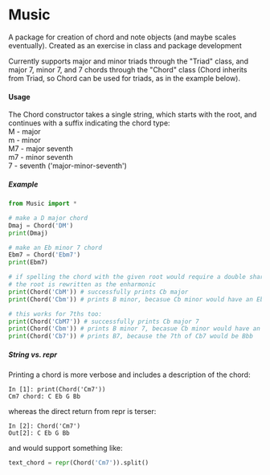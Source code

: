 # Music

A package for creation of chord and note objects (and maybe scales eventually).  Created as an exercise in class and package development

Currently supports major and minor triads through the "Triad" class, and major 7, minor 7, and 7 chords through the "Chord" class (Chord inherits from Triad, so Chord can be used for triads, as in the example below).

#### Usage
The Chord constructor takes a single string, which starts with the root, and continues with a suffix indicating the chord type:  
M - major  
m - minor  
M7 - major seventh  
m7 - minor seventh  
7 - seventh ('major-minor-seventh')  

##### Example
```python
from Music import *

# make a D major chord
Dmaj = Chord('DM')
print(Dmaj)

# make an Eb minor 7 chord
Ebm7 = Chord('Ebm7')
print(Ebm7)

# if spelling the chord with the given root would require a double sharp or double flat,
# the root is rewritten as the enharmonic
print(Chord('CbM')) # successfully prints Cb major
print(Chord('Cbm')) # prints B minor, becasue Cb minor would have an Ebb

# this works for 7ths too:
print(Chord('CbM7')) # successfully prints Cb major 7
print(Chord('Cbm')) # prints B minor 7, becasue Cb minor would have an Ebb and a Bbb
print(Chord('Cb7')) # prints B7, because the 7th of Cb7 would be Bbb
```
##### String vs. repr
Printing a chord is more verbose and includes a description of the chord:
```
In [1]: print(Chord('Cm7'))
Cm7 chord: C Eb G Bb
```
whereas the direct return from repr is terser:
```
In [2]: Chord('Cm7')
Out[2]: C Eb G Bb
```
and would support something like:
```python
text_chord = repr(Chord('Cm7')).split()
```
